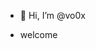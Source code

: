 - 👋 Hi, I’m @vo0x 

- welcome 
<!---
1ns8/1ns8 is a ✨ special ✨ repository because its `README.md` (this file) appears on your GitHub profile.
You can click the Preview link to take a look at your changes.
--->
